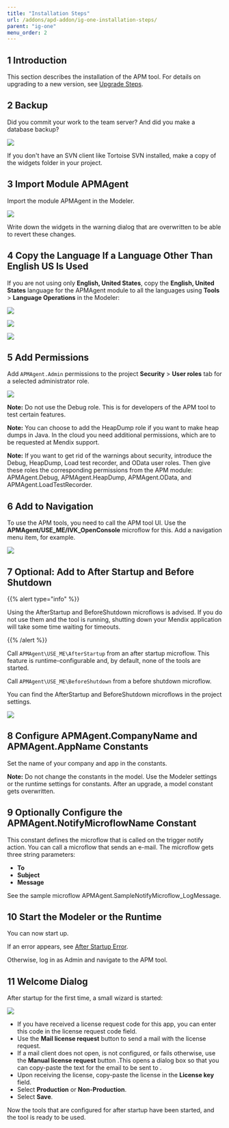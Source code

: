 ```yaml
---
title: "Installation Steps"
url: /addons/apd-addon/ig-one-installation-steps/
parent: "ig-one"
menu_order: 2
---
```


## 1 Introduction

This section describes the installation of the APM tool. For details on upgrading to a new version, see [Upgrade Steps](/addons/apd-addon/ig-one-upgrade-steps/).

## 2 Backup

Did you commit your work to the team server? And did you make a database backup?

![](/attachments/addons/apd-addon//ig/ig-one/ig-one-installation-steps/Commit.png)

If you don't have an SVN client like Tortoise SVN installed, make a copy of the widgets folder in your project.

## 3 Import Module APMAgent

Import the module APMAgent in the Modeler.

![](/attachments/addons/apd-addon//ig/ig-one/ig-one-installation-steps/Import_Module_Package.png)

Write down the widgets in the warning dialog that are overwritten to be able to revert these changes.

## 4 Copy the Language If a Language Other Than English US Is Used

If you are not using only **English, United States**, copy the **English, United States** language for the APMAgent module to all the languages using **Tools** > **Language Operations** in the Modeler:

![](/attachments/addons/apd-addon//ig/ig-one/ig-one-installation-steps/Language_Operations_Header.png)

![](/attachments/addons/apd-addon//ig/ig-one/ig-one-installation-steps/Language_Operations_APM.png)

![](/attachments/addons/apd-addon//ig/ig-one/ig-one-installation-steps/Language_Operations_Footer.png)

## 5 Add Permissions

Add `APMAgent.Admin` permissions to the project **Security** > **User roles** tab for a selected administrator role.

![](/attachments/addons/apd-addon//ig/ig-one/ig-one-installation-steps/Add_Permissions.png)

**Note:** Do not use the Debug role. This is for developers of the APM tool to test certain features.

**Note:** You can choose to add the HeapDump role if you want to make heap dumps in Java. In the cloud you need additional permissions, which are to be requested at Mendix support.

**Note:** If you want to get rid of the warnings about security, introduce the Debug, HeapDump, Load test recorder, and OData user roles. Then give these roles the corresponding permissions from the APM module: APMAgent.Debug, APMAgent.HeapDump, APMAgent.OData, and APMAgent.LoadTestRecorder.

## 6 Add to Navigation

To use the APM tools, you need to call the APM tool UI. Use the **APMAgent/USE_ME/IVK_OpenConsole** microflow for this. Add a navigation menu item, for example.

![](/attachments/addons/apd-addon//ig/ig-one/ig-one-installation-steps/Add_To_Navigation.png)

## 7 Optional: Add to After Startup and Before Shutdown

{{% alert type="info" %}}

Using the AfterStartup and BeforeShutdown microflows is advised. If you do not use them and the tool is running, shutting down your Mendix application will take some time waiting for timeouts.

{{% /alert %}}

Call `APMAgent\USE_ME\AfterStartup` from an after startup microflow. This feature is runtime-configurable and, by default, none of the tools are started.

Call `APMAgent\USE_ME\BeforeShutdown` from a before shutdown microflow.

You can find the AfterStartup and BeforeShutdown microflows in the project settings.

![](/attachments/addons/apd-addon//ig/ig-one/ig-one-installation-steps/Project_Settings_After_Startup.png)

## 8 Configure APMAgent.CompanyName and APMAgent.AppName Constants

Set the name of your company and app in the constants. 

**Note:** Do not change the constants in the model. Use the Modeler settings or the runtime settings for constants. After an upgrade, a model constant gets overwritten.

## 9 Optionally Configure the APMAgent.NotifyMicroflowName Constant

This constant defines the microflow that is called on the trigger notify action. You can call a microflow that sends an e-mail. The microflow gets three string parameters:

* **To**
* **Subject**
* **Message**

See the sample microflow APMAgent.SampleNotifyMicroflow_LogMessage.

## 10 Start the Modeler or the Runtime

You can now start up.

If an error appears, see [After Startup Error](/addons/apd-addon/ig-one-after-startup-error/).

Otherwise, log in as Admin and navigate to the APM tool.

## 11 Welcome Dialog

After startup for the first time, a small wizard is started:

![](/attachments/addons/apd-addon//ig/ig-one/ig-one-installation-steps/Welcome_Dialog.png)

*   If you have received a license request code for this app, you can enter this code in the license request code field.   
*   Use the **Mail license request** button to send a mail with the license request.
*   If a mail client does not open, is not configured, or fails otherwise, use the **Manual license request** button .This opens a dialog box so that you can copy-paste the text for the email to be sent to .
*   Upon receiving the license, copy-paste the license in the **License key** field.
*   Select **Production** or **Non-Production**.
*   Select **Save**.

Now the tools that are configured for after startup have been started, and the tool is ready to be used.
